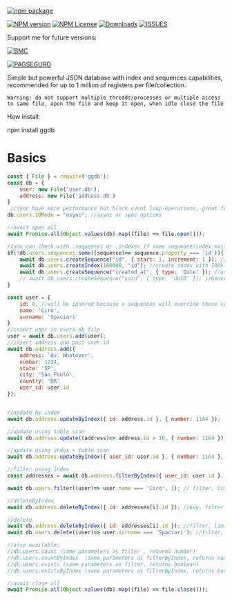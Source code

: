 [![npm package](https://nodei.co/npm/ggdb.png?downloads=true&downloadRank=true?maxAge=30)](https://nodei.co/npm/jscomet/)

[![NPM version](https://img.shields.io/npm/v/ggdb.svg)](https://img.shields.io/npm/v/ggdb.svg) [![NPM License](https://img.shields.io/npm/l/ggdb.svg)](https://img.shields.io/npm/l/ggdb.svg) [![Downloads](https://img.shields.io/npm/dt/ggdb.svg?maxAge=43200)](https://img.shields.io/npm/dt/ggdb.svg?maxAge=60) [![ISSUES](https://img.shields.io/github/issues/cirospaciari/ggdb.svg?maxAge=60)](https://img.shields.io/github/issues/cirospaciari/ggdb.svg?maxAge=60)

Support me for future versions:

[![BMC](https://cdn.buymeacoffee.com/buttons/default-orange.png)](https://www.buymeacoffee.com/i2yBGw7)

[![PAGSEGURO](https://stc.pagseguro.uol.com.br/public/img/botoes/doacoes/209x48-doar-assina.gif)](https://pag.ae/7VxyJphKt)


Simple but powerful JSON database with index and sequences capabilities, recommended for up to 1 million of registers per file/collection.


    Warning: do not support multiple threads/processes or multiple access to same file, open the file and keep it open, when idle close the file
        
        
How install:

npm install ggdb

# Basics

```javascript
const { File } = require('ggdb');
const db = {
    user: new File('user.db'),
    address: new File('address.db')
}
 //sync have more performance but block event loop operations, great for single file dump or a database process only service
db.users.IOMode = "async"; //async or sync options

//await open all
await Promise.all(Object.values(db).map((file) => file.open()));

//you can check with .sequences or .indexes if some sequence/index exists
if(!db.users.sequences.some((sequence)=> sequence.property === 'id')){
    await db.users.createSequence("id", { start: 1, increment: 1 }); //use sequencial number
    await db.users.createIndex(100000, "id"); //create index with 100k bucket size
    await db.users.createSequence("created_at", { type: 'Date' }); //use current date ( Date.now() )
    // await db.users.createSequence("uuid", { type: 'UUID' }); //Generated unique identifier (UUID or Guid)
}

const user = {
    id: 0, //will be ignored because a sequences will override these value
    name: 'Ciro',
    surname: 'Spaciari'
}
//insert user in users.db file
user = await db.users.add(user);
//insert address and pass user.id
await db.address.add({
    address: 'Av. Whatever',
    number: 1234,
    state: 'SP',
    city: 'São Paulo',
    country: 'BR'
    user_id: user.id
});


//update by index
await db.address.updateByIndex({ id: address.id }, { number: 1164 });  //key, updated data, filter (optional), limit (optional), skip (optional), sort (optional) 

//update using table scan
await db.address.update((address)=> address.id > 10, { number: 1164 }); //key, updated data, filter (optional), limit (optional), skip (optional), sort (optional) 

//update using index + table scan
await db.address.updateByIndex({ user_id: user.id }, { number: 1164 }, (address)=> address.id > 10); //key, updated data, filter (optional), limit (optional), skip (optional), sort (optional) 

//filter using index
const addresses = await db.address.filterByIndex({ user_id: user.id }, (address)=> address.country === 'BR', 10, 0, { created_at: -1 }) //key, filter (optional), limit (optional), skip (optional), sort (optional) 

await db.users.filter((user)=> user.name === 'Ciro', 1); // filter, limit (optional), skip (optional), sort (optional) 

//deleteByIndex
await db.address.deleteByIndex({ id: addresses[i].id }); //key, filter (optional), limit (optional), skip (optional), sort (optional) 

//delete
await db.address.deleteByIndex({ id: addresses[i].id }); //filter, limit (optional), skip (optional), sort (optional) 
await db.users.delete((user)=> user.surname === 'Spaciari'); //filter, limit (optional), skip (optional), sort (optional) 

//also available:
//db.users.count (same parameters as filter , returns number)
//db.users.countByIndex  (same parameters as filterByIndex, returns number)
//db.users.exists (same parameters as filter, returns boolean)
//db.users.existsByIndex (same parameters as filterByIndex, returns boolean)

//await close all
await Promise.all(Object.values(db).map((file) => file.close()));
```
